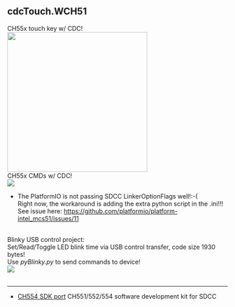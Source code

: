 
cdcTouch.WCH51
--------
   CH55x touch key w/ CDC! <br>
<img src="https://github.com/jmysu/mBusSTM32USB/blob/main/pic/CH554Touch.jpg" height=320 > 
   <br>
   CH55x CMDs w/ CDC! <br>
<img src="https://github.com/jmysu/mBusSTM32USB/blob/main/pic/CH554CMDs0706.jpg"> <br>
   - The PlatformIO is not passing SDCC LinkerOptionFlags well!:-( <br>
     Right now, the workaround is adding the extra python script in the .ini!!! <br>
     See issue here: https://github.com/platformio/platform-intel_mcs51/issues/11 <br>
     <br>

  Blinky USB control project: <br>
     Set/Read/Toggle LED blink time via USB control transfer, code size 1930 bytes! <br>
     Use _pyBlinky.py_ to send commands to device! <br>
<img src="https://github.com/jmysu/mBusSTM32USB/blob/main/pic/BlinkyUSBcapture.jpg"> <br>
     <br>

   
---
- [CH554 SDK port](https://github.com/Blinkinlabs/ch554_sdcc) CH551/552/554 software development kit for SDCC<br>
